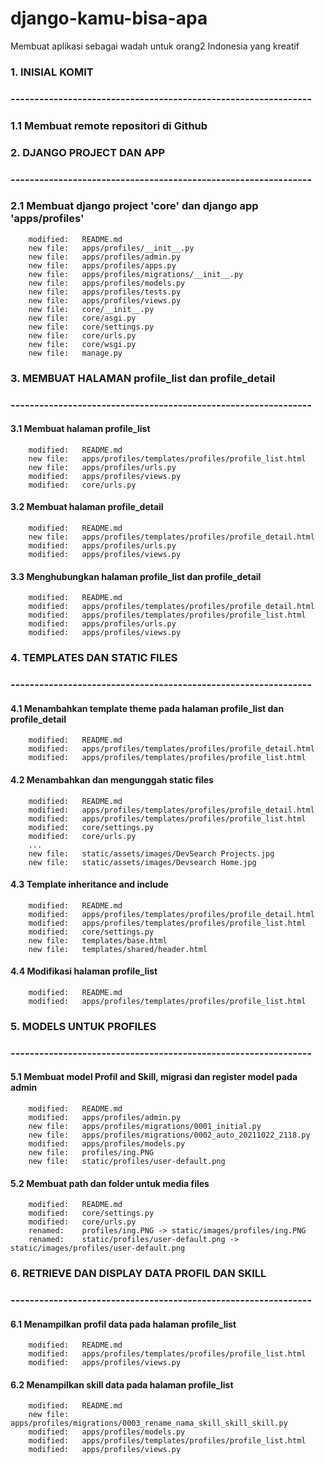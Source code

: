 # django-kamu-bisa-apa
Membuat aplikasi sebagai wadah untuk orang2 Indonesia yang kreatif 


### 1. INISIAL KOMIT
### ---------------------------------------------------------------


### 1.1 Membuat remote repositori di Github



### 2. DJANGO PROJECT DAN APP
### ---------------------------------------------------------------


### 2.1 Membuat django project 'core' dan django app 'apps/profiles'

        modified:   README.md
        new file:   apps/profiles/__init__.py
        new file:   apps/profiles/admin.py
        new file:   apps/profiles/apps.py
        new file:   apps/profiles/migrations/__init__.py
        new file:   apps/profiles/models.py
        new file:   apps/profiles/tests.py
        new file:   apps/profiles/views.py
        new file:   core/__init__.py
        new file:   core/asgi.py
        new file:   core/settings.py
        new file:   core/urls.py
        new file:   core/wsgi.py
        new file:   manage.py



### 3. MEMBUAT HALAMAN profile_list dan profile_detail
### ---------------------------------------------------------------


#### 3.1 Membuat halaman profile_list

        modified:   README.md
        new file:   apps/profiles/templates/profiles/profile_list.html
        new file:   apps/profiles/urls.py
        modified:   apps/profiles/views.py
        modified:   core/urls.py


#### 3.2 Membuat halaman profile_detail

        modified:   README.md
        new file:   apps/profiles/templates/profiles/profile_detail.html
        modified:   apps/profiles/urls.py
        modified:   apps/profiles/views.py


#### 3.3 Menghubungkan halaman profile_list dan profile_detail

        modified:   README.md
        modified:   apps/profiles/templates/profiles/profile_detail.html
        modified:   apps/profiles/templates/profiles/profile_list.html
        modified:   apps/profiles/urls.py
        modified:   apps/profiles/views.py



### 4. TEMPLATES DAN STATIC FILES
### ---------------------------------------------------------------


#### 4.1 Menambahkan template theme pada halaman profile_list dan profile_detail

        modified:   README.md
        modified:   apps/profiles/templates/profiles/profile_detail.html
        modified:   apps/profiles/templates/profiles/profile_list.html


#### 4.2 Menambahkan dan mengunggah static files

        modified:   README.md
        modified:   apps/profiles/templates/profiles/profile_detail.html
        modified:   apps/profiles/templates/profiles/profile_list.html
        modified:   core/settings.py
        modified:   core/urls.py
        ...
        new file:   static/assets/images/DevSearch Projects.jpg
        new file:   static/assets/images/Devsearch Home.jpg


#### 4.3 Template inheritance and include

        modified:   README.md
        modified:   apps/profiles/templates/profiles/profile_detail.html
        modified:   apps/profiles/templates/profiles/profile_list.html
        modified:   core/settings.py
        new file:   templates/base.html
        new file:   templates/shared/header.html


#### 4.4 Modifikasi halaman profile_list

        modified:   README.md
        modified:   apps/profiles/templates/profiles/profile_list.html

        
### 5. MODELS UNTUK PROFILES
### ---------------------------------------------------------------


#### 5.1 Membuat model Profil and Skill, migrasi dan register model pada admin

        modified:   README.md
        modified:   apps/profiles/admin.py
        new file:   apps/profiles/migrations/0001_initial.py
        new file:   apps/profiles/migrations/0002_auto_20211022_2118.py
        modified:   apps/profiles/models.py
        new file:   profiles/ing.PNG
        new file:   static/profiles/user-default.png


#### 5.2 Membuat path dan folder untuk media files

        modified:   README.md
        modified:   core/settings.py
        modified:   core/urls.py
        renamed:    profiles/ing.PNG -> static/images/profiles/ing.PNG
        renamed:    static/profiles/user-default.png -> static/images/profiles/user-default.png


### 6. RETRIEVE DAN DISPLAY DATA PROFIL DAN SKILL
### ---------------------------------------------------------------


#### 6.1 Menampilkan profil data pada halaman profile_list 

        modified:   README.md
        modified:   apps/profiles/templates/profiles/profile_list.html
        modified:   apps/profiles/views.py


#### 6.2 Menampilkan skill data pada halaman profile_list 

        modified:   README.md
        new file:   apps/profiles/migrations/0003_rename_nama_skill_skill_skill.py
        modified:   apps/profiles/models.py
        modified:   apps/profiles/templates/profiles/profile_list.html
        modified:   apps/profiles/views.py